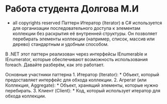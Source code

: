 #  Работа студента Долгова М.И
* all copyrights reserved
Паттерн Итератор (Iterator) в C# используется для организации последовательного доступа к элементам коллекции без раскрытия её внутренней структуры. Он позволяет перебирать элементы коллекции (например, список, массив или дерево) стандартным и удобным способом.

В .NET этот паттерн реализован через интерфейсы IEnumerable и IEnumerator, которые обеспечивают возможность использования foreach. Давайте разберём, как это работает.

Основные участники паттерна
	1.	Итератор (Iterator):
	* Объект, который предоставляет интерфейс для обхода коллекции.
	2.	Агрегат (или Коллекция, Aggregate):
	* Объект, хранящий элементы, которые нужно перебирать.
	3.	Клиент (Client):
	* Код, который использует итератор для обхода коллекции.
